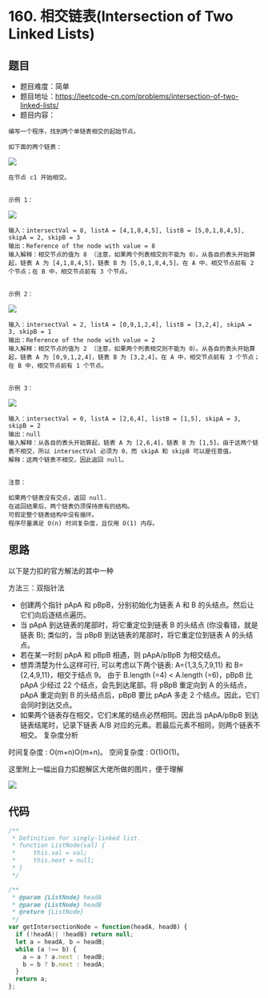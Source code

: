 # 160. 相交链表(Intersection of Two Linked Lists)

## 题目
* 题目难度：简单
* 题目地址：https://leetcode-cn.com/problems/intersection-of-two-linked-lists/
* 题目内容：
```
编写一个程序，找到两个单链表相交的起始节点。

如下面的两个链表：
```

![](https://assets.leetcode-cn.com/aliyun-lc-upload/uploads/2018/12/14/160_statement.png)

```
在节点 c1 开始相交。


示例 1：
```

![](https://assets.leetcode.com/uploads/2018/12/13/160_example_1.png)

```
输入：intersectVal = 8, listA = [4,1,8,4,5], listB = [5,0,1,8,4,5], skipA = 2, skipB = 3
输出：Reference of the node with value = 8
输入解释：相交节点的值为 8 （注意，如果两个列表相交则不能为 0）。从各自的表头开始算起，链表 A 为 [4,1,8,4,5]，链表 B 为 [5,0,1,8,4,5]。在 A 中，相交节点前有 2 个节点；在 B 中，相交节点前有 3 个节点。
 

示例 2：
```

![](https://assets.leetcode.com/uploads/2018/12/13/160_example_2.png)

```
输入：intersectVal = 2, listA = [0,9,1,2,4], listB = [3,2,4], skipA = 3, skipB = 1
输出：Reference of the node with value = 2
输入解释：相交节点的值为 2 （注意，如果两个列表相交则不能为 0）。从各自的表头开始算起，链表 A 为 [0,9,1,2,4]，链表 B 为 [3,2,4]。在 A 中，相交节点前有 3 个节点；在 B 中，相交节点前有 1 个节点。
 

示例 3：
```

![](https://assets.leetcode.com/uploads/2018/12/13/160_example_3.png)

```
输入：intersectVal = 0, listA = [2,6,4], listB = [1,5], skipA = 3, skipB = 2
输出：null
输入解释：从各自的表头开始算起，链表 A 为 [2,6,4]，链表 B 为 [1,5]。由于这两个链表不相交，所以 intersectVal 必须为 0，而 skipA 和 skipB 可以是任意值。
解释：这两个链表不相交，因此返回 null。
 

注意：

如果两个链表没有交点，返回 null.
在返回结果后，两个链表仍须保持原有的结构。
可假定整个链表结构中没有循环。
程序尽量满足 O(n) 时间复杂度，且仅用 O(1) 内存。
```


## 思路
以下是力扣的官方解法的其中一种

方法三：双指针法
* 创建两个指针 pApA 和 pBpB，分别初始化为链表 A 和 B 的头结点。然后让它们向后逐结点遍历。
* 当 pApA 到达链表的尾部时，将它重定位到链表 B 的头结点 (你没看错，就是链表 B); 类似的，当 pBpB 到达链表的尾部时，将它重定位到链表 A 的头结点。
* 若在某一时刻 pApA 和 pBpB 相遇，则 pApA/pBpB 为相交结点。
* 想弄清楚为什么这样可行, 可以考虑以下两个链表: A={1,3,5,7,9,11} 和 B={2,4,9,11}，相交于结点 9。 由于 B.length (=4) < A.length (=6)，pBpB 比 pApA 少经过 22 个结点，会先到达尾部。将 pBpB 重定向到 A 的头结点，pApA 重定向到 B 的头结点后，pBpB 要比 pApA 多走 2 个结点。因此，它们会同时到达交点。
* 如果两个链表存在相交，它们末尾的结点必然相同。因此当 pApA/pBpB 到达链表结尾时，记录下链表 A/B 对应的元素。若最后元素不相同，则两个链表不相交。
复杂度分析

时间复杂度 : O(m+n)O(m+n)。
空间复杂度 : O(1)O(1)。

这里附上一幅出自力扣题解区大佬所做的图片，便于理解

![](https://pic.leetcode-cn.com/e86e947c8b87ac723b9c858cd3834f9a93bcc6c5e884e41117ab803d205ef662-%E7%9B%B8%E4%BA%A4%E9%93%BE%E8%A1%A8.png)



## 代码
```JavaScript
/**
 * Definition for singly-linked list.
 * function ListNode(val) {
 *     this.val = val;
 *     this.next = null;
 * }
 */

/**
 * @param {ListNode} headA
 * @param {ListNode} headB
 * @return {ListNode}
 */
var getIntersectionNode = function(headA, headB) {
  if (!headA|| !headB) return null;
  let a = headA, b = headB;
  while (a !== b) {
    a = a ? a.next : headB;
    b = b ? b.next : headA;
  }
  return a;
};
```

